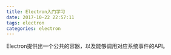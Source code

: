 ```yaml
---
title: Electron入门学习
date: 2017-10-22 22:57:11
tags: electron
categories: electron
---
```

Electron提供出一个公共的容器，以及能够调用对应系统事件的API。
<!-- more -->